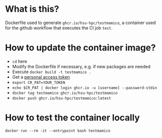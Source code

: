# What is this?

Dockerfile used to generate `ghcr.io/hsu-hpc/testmamico`, a container used for the github workflow that executes the CI job `test`.

# How to update the container image?

- `cd` here
- Modify the Dockerfile if necessary, e.g. if new packages are needed 
- Execute `docker build -t testmamico .`
- Get a [personal access token](https://docs.github.com/de/packages/working-with-a-github-packages-registry/working-with-the-container-registry)
- `export CR_PAT=YOUR_TOKEN`
- `echo $CR_PAT | docker login ghcr.io -u [username] --password-stdin`
- `docker tag testmamico ghcr.io/hsu-hpc/testmamico`
- `docker push ghcr.io/hsu-hpc/testmamico:latest`

# How to test the container locally

`docker run --rm -it --entrypoint bash testmamico`